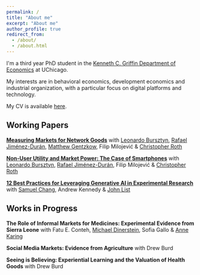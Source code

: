 ```yaml
---
permalink: /
title: "About me"
excerpt: "About me"
author_profile: true
redirect_from: 
  - /about/
  - /about.html
---
```


I'm a third year PhD student in the [Kenneth C. Griffin Department of Economics](https://economics.uchicago.edu/) at UChicago.


My interests are in behavioral economics, development economics and industrial organization, with a particular focus on digital platforms and technology.

My CV is available [here](https://github.com/aaronjleonard/aaronjleonard.github.io/blob/master/files/AaronLeonard-CV-July2025.pdf).

## Working Papers

[**Measuring Markets for Network Goods**](https://www.nber.org/papers/w33901)
with [Leonardo Bursztyn](https://leonardobursztyn.com), [Rafael Jiménez-Durán](https://www.rafaeljjd.com), [Matthew Gentzkow](https://matthewgentzkow.com), Filip Milojević & [Christopher Roth](https://sites.google.com/site/chrisrotheconomics/home)

[**Non-User Utility and Market Power: The Case of Smartphones**](https://www.nber.org/papers/w33642)
with [Leonardo Bursztyn](https://leonardobursztyn.com), [Rafael Jiménez-Durán](https://www.rafaeljjd.com), Filip Milojević & [Christopher Roth](https://sites.google.com/site/chrisrotheconomics/home)

[**12 Best Practices for Leveraging Generative AI in Experimental Research**](https://www.nber.org/papers/w33025)
with [Samuel Chang](https://www.samuelchang.com/about-me), Andrew Kennedy & [John List](https://voices.uchicago.edu/jlist/)

## Works in Progress

**The Role of Informal Markets for Medicines: Experimental Evidence from Sierra Leone** with Fatu E. Conteh, [Michael Dinerstein](https://sites.google.com/site/michaeldinerstein/), Sofia Gallo & [Anne Karing](https://sites.google.com/view/annekaring/home?authuser=0)

**Social Media Markets: Evidence from Agriculture** with Drew Burd 

**Seeing is Believing: Experiential Learning and the Valuation of Health Goods** with Drew Burd

